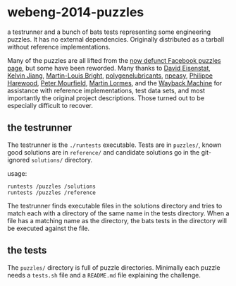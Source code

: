 # webeng-2014-puzzles

a testrunner and a bunch of bats tests representing some engineering puzzles. It has no external dependencies. Originally distributed as a tarball without reference implementations.

Many of the puzzles are all lifted from the [now defunct Facebook puzzles page](https://www.facebook.com/careers/puzzles.php), but some have been reworded. Many thanks to [David Eisenstat](http://www.davideisenstat.com/fbpfaq/#using-my-test-cases), [Kelvin Jiang](http://www.kelvinjiang.com/), [Martin-Louis Bright](https://github.com/mlbright), [polygenelubricants](www.polygenelubricants.com/), [npeasy](https://npeasy.wordpress.com/), [Philippe Harewood](http://philippeharewood.com/), [Peter Mourfield](http://www.mourfield.com/), [Martin Lormes](http://ten-fingers-and-a-brain.com/category/facebook-puzzles/), and the [Wayback Machine](https://web.archive.org) for assistance with reference implementations, test data sets, and most importantly the original project descriptions. Those turned out to be especially difficult to recover.

## the testrunner

The testrunner is the `./runtests` executable. Tests are in `puzzles/`, known good solutions are in `reference/` and candidate solutions go in the git-ignored `solutions/` directory.

usage:

    runtests /puzzles /solutions
    runtests /puzzles /reference

The testrunner finds executable files in the solutions directory and tries to match each with a directory of the same name in the tests directory. When a file has a matching name as the directory, the bats tests in the directory will be executed against the file.

## the tests

The `puzzles/` directory is full of puzzle directories. Minimally each puzzle needs a `tests.sh` file and a `README.md` file explaining the challenge.
